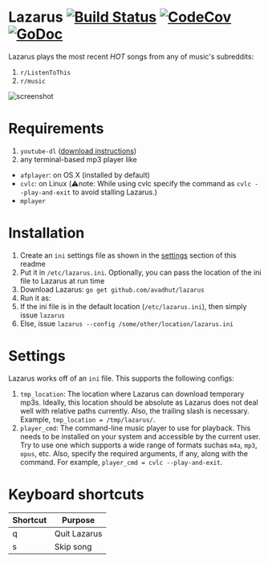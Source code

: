 # Lazarus [![Build Status](https://img.shields.io/travis/avadhutp/lazarus/master.svg?style=flat)](https://travis-ci.org/avadhutp/lazarus) [![CodeCov](https://img.shields.io/codecov/c/github/avadhutp/lazarus.svg?style=flat)](https://codecov.io/github/avadhutp/lazarus) [![GoDoc](https://godoc.org/github.com/avadhutp/lazarus?status.png)](https://godoc.org/github.com/avadhutp/lazarus)

Lazarus plays the most recent *HOT* songs from any of music's subreddits:

1. `r/ListenToThis`
2. `r/music`

![screenshot](http://i.imgur.com/7g6Pscd.png)

# Requirements
1. `youtube-dl` ([download instructions](https://rg3.github.io/youtube-dl/))
2. any terminal-based mp3 player like
  * `afplayer`: on OS X (installed by default)
  * `cvlc`: on Linux (:warning:note: While using cvlc specify the command as `cvlc --play-and-exit` to avoid stalling Lazarus.)
  * `mplayer`

# Installation
1. Create an `ini` settings file as shown in the [settings](#settings) section of this readme
2. Put it in `/etc/lazarus.ini`. Optionally, you can pass the location of the ini file to Lazarus at run time
3. Download Lazarus: `go get github.com/avadhut/lazarus`
4. Run it as:
  1. If the ini file is in the default location (`/etc/lazarus.ini`), then simply issue `lazarus`
  2. Else, issue `lazarus --config /some/other/location/lazarus.ini`

# Settings
Lazarus works off of an `ini` file. This supports the following configs:

1. `tmp_location`: The location where Lazarus can download temporary mp3s. Ideally, this location should be absolute as Lazarus does not deal well with relative paths currently. Also, the trailing slash is necessary. Example, `tmp_location = /tmp/lazarus/`.
2. `player_cmd`: The command-line music player to use for playback. This needs to be installed on your system and accessible by the current user. Try to use one which supports a wide range of formats suchas `m4a`, `mp3`, `opus`, etc. Also, specify the required arguments, if any, along with the command. For example, `player_cmd = cvlc --play-and-exit`.

# Keyboard shortcuts
Shortcut | Purpose
---------|--------
q | Quit Lazarus
s | Skip song
